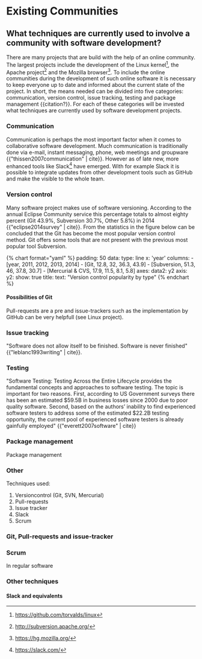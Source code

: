 # Existing Communities

## What techniques are currently used to involve a community with software development?
There are many projects that are build with the help of an online community. The largest projects include the development of the Linux kernel[^linuxrepo], the Apache project[^apacherepo] and the Mozilla browser[^mozillarepo]. To include the online communities during the development of such online software it is necessary to keep everyone up to date and informed about the current state of the project. In short, the means needed can be divided into five categories: communication, version control, issue tracking, testing and package management {{citation?}}. For each of these categories will be invested what techniques are currently used by software development projects.

### Communication
Communication is perhaps the most important factor when it comes to collaborative software development. Much communication is traditionally done via e-mail, instant messaging, phone, web meetings and groupware {{"thissen2007communication" | cite}}. However as of late new, more enhanced tools like Slack[^slackwebsite] have emerged. With for example Slack it is possible to integrate updates from other development tools such as GitHub and make the visible to the whole team.

### Version control
Many software project makes use of software versioning. According to the annual Eclipse Community service this percentage totals to almost eighty percent (Git 43.9%, Subversion 30.7%, Other 5.8%) in 2014 {{"eclipse2014survey" | cite}}. From the statistics in the figure below can be concluded that the Git has become the most popular version control method. Git offers some tools that are not present with the previous most popular tool Subversion.

{% chart format="yaml" %}
padding: 50
data:
    type: line
    x: 'year'
    columns:
        - [year, 2011, 2012, 2013, 2014]
        - [Git, 12.8, 32, 36.3, 43.9]
        - [Subversion, 51.3, 46, 37.8, 30.7]
        - [Mercurial & CVS, 17.9, 11.5, 8.1, 5.8]
    axes:
        data2: y2
axis:
    y2:
        show: true
title:
    text: "Version control popularity by type"
{% endchart %}

#### Possibilities of Git
Pull-requests are a pre and issue-trackers such as the implementation by GitHub can be very helpfull (see Linux project).

### Issue tracking
"Software does not allow itself to be finished. Software is never finished" {{"leblanc1993writing" | cite}}.

### Testing
"Software Testing: Testing Across the Entire Lifecycle provides the fundamental concepts and approaches to software testing. The topic is important for two reasons. First, according to US Government surveys there has been an estimated $59.5B in business losses since 2000 due to poor quality software. Second, based on the authors’ inability to find experienced software testers to address some of the estimated $22.2B testing opportunity, the current pool of experienced software testers is already gainfully employed" {{"everett2007software" | cite}}

### Package management
Package management 


### Other
Techniques used:
1. Versioncontrol (Git, SVN, Mercurial)
2. Pull-requests
3. Issue tracker
4. Slack
5. Scrum

### Git, Pull-requests and issue-tracker


### Scrum
In regular software

### Other techniques

#### Slack and equivalents

[^linuxrepo]: https://github.com/torvalds/linux
[^apacherepo]: http://subversion.apache.org/
[^mozillarepo]: https://hg.mozilla.org/
[^slackwebsite]: https://slack.com/